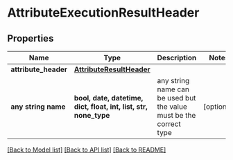 # AttributeExecutionResultHeader


## Properties
Name | Type | Description | Notes
------------ | ------------- | ------------- | -------------
**attribute_header** | [**AttributeResultHeader**](AttributeResultHeader.md) |  | 
**any string name** | **bool, date, datetime, dict, float, int, list, str, none_type** | any string name can be used but the value must be the correct type | [optional]

[[Back to Model list]](../README.md#documentation-for-models) [[Back to API list]](../README.md#documentation-for-api-endpoints) [[Back to README]](../README.md)


